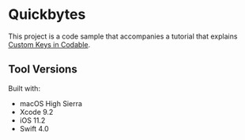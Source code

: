 # Quickbytes

This project is a code sample that accompanies a tutorial that explains <a href='https://www.quickbytes.io/admin/tutorials/custom-keys-in-codable'>Custom Keys in Codable</a>.

## Tool Versions

Built with:

* macOS High Sierra
* Xcode 9.2
* iOS 11.2
* Swift 4.0